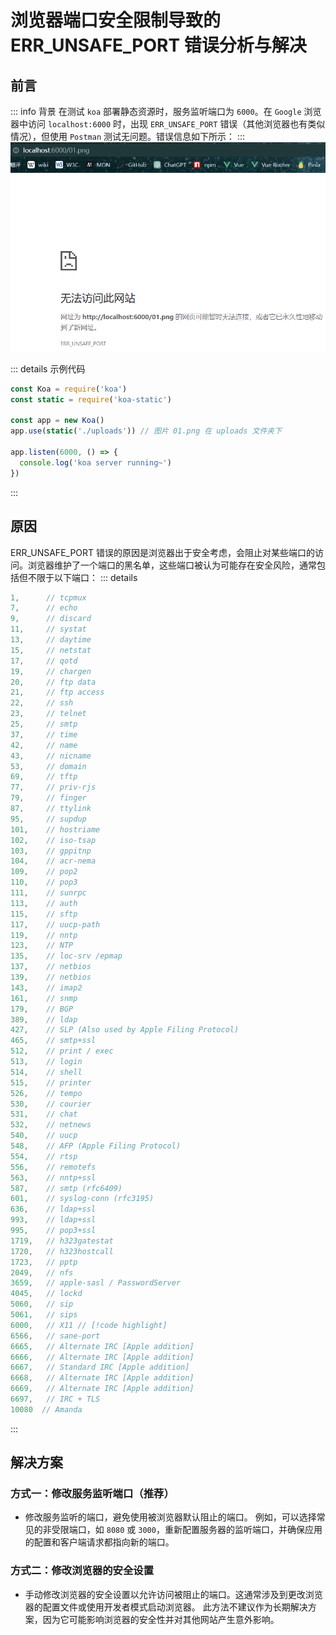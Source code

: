 # 浏览器端口安全限制导致的 ERR_UNSAFE_PORT 错误分析与解决

## 前言
::: info 背景
在测试 `koa` 部署静态资源时，服务监听端口为 `6000`。在 `Google` 浏览器中访问 `localhost:6000` 时，出现 `ERR_UNSAFE_PORT` 错误（其他浏览器也有类似情况），但使用 `Postman` 测试无问题。错误信息如下所示：
:::
<img src="./assets/image-20230215141622397.png" alt="image-20230215141622397" style="zoom: 80%;" />

::: details 示例代码
  ```js
  const Koa = require('koa')
  const static = require('koa-static')
  
  const app = new Koa()
  app.use(static('./uploads')) // 图片 01.png 在 uploads 文件夹下

  app.listen(6000, () => {
    console.log('koa server running~')
  })
  ```
:::





## 原因
ERR_UNSAFE_PORT 错误的原因是浏览器出于安全考虑，会阻止对某些端口的访问。浏览器维护了一个端口的黑名单，这些端口被认为可能存在安全风险，通常包括但不限于以下端口：
::: details
  ```js
  1,      // tcpmux
  7,      // echo
  9,      // discard
  11,     // systat
  13,     // daytime
  15,     // netstat
  17,     // qotd
  19,     // chargen
  20,     // ftp data
  21,     // ftp access
  22,     // ssh
  23,     // telnet
  25,     // smtp
  37,     // time
  42,     // name
  43,     // nicname
  53,     // domain
  69,     // tftp
  77,     // priv-rjs
  79,     // finger
  87,     // ttylink
  95,     // supdup
  101,    // hostriame
  102,    // iso-tsap
  103,    // gppitnp
  104,    // acr-nema
  109,    // pop2
  110,    // pop3
  111,    // sunrpc
  113,    // auth
  115,    // sftp
  117,    // uucp-path
  119,    // nntp
  123,    // NTP
  135,    // loc-srv /epmap
  137,    // netbios
  139,    // netbios
  143,    // imap2
  161,    // snmp
  179,    // BGP
  389,    // ldap
  427,    // SLP (Also used by Apple Filing Protocol)
  465,    // smtp+ssl
  512,    // print / exec
  513,    // login
  514,    // shell
  515,    // printer
  526,    // tempo
  530,    // courier
  531,    // chat
  532,    // netnews
  540,    // uucp
  548,    // AFP (Apple Filing Protocol)
  554,    // rtsp
  556,    // remotefs
  563,    // nntp+ssl
  587,    // smtp (rfc6409)
  601,    // syslog-conn (rfc3195)
  636,    // ldap+ssl
  993,    // ldap+ssl
  995,    // pop3+ssl
  1719,   // h323gatestat
  1720,   // h323hostcall
  1723,   // pptp
  2049,   // nfs
  3659,   // apple-sasl / PasswordServer
  4045,   // lockd
  5060,   // sip
  5061,   // sips
  6000,   // X11 // [!code highlight]
  6566,   // sane-port
  6665,   // Alternate IRC [Apple addition]
  6666,   // Alternate IRC [Apple addition]
  6667,   // Standard IRC [Apple addition]
  6668,   // Alternate IRC [Apple addition]
  6669,   // Alternate IRC [Apple addition]
  6697,   // IRC + TLS
  10080  // Amanda
  ```
:::
  

## 解决方案

### 方式一：修改服务监听端口（推荐）
- 修改服务监听的端口，避免使用被浏览器默认阻止的端口。
  例如，可以选择常见的非受限端口，如 `8080` 或 `3000`，重新配置服务器的监听端口，并确保应用的配置和客户端请求都指向新的端口。

### 方式二：修改浏览器的安全设置
- 手动修改浏览器的安全设置以允许访问被阻止的端口。这通常涉及到更改浏览器的配置文件或使用开发者模式启动浏览器。
  此方法不建议作为长期解决方案，因为它可能影响浏览器的安全性并对其他网站产生意外影响。







